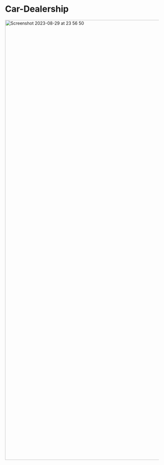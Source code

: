# Car-Dealership

<img width="1438" alt="Screenshot 2023-08-29 at 23 56 50" src="https://github.com/ohorodnichuk17/Car-Dealership/assets/101930820/42f1812e-6d70-42df-9a9b-6ee2e6570e81">
